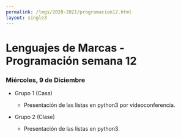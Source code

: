 ```yaml
---
permalink: /lmgs/2020-2021/programacion12.html
layout: single3
---
```


# Lenguajes de Marcas - Programación semana 12

### Miércoles, 9 de Diciembre

* Grupo 1 (Casa)

    * Presentación de las listas en python3 por videoconferencia.
    
* Grupo 2 (Clase)

    * Presentación de las listas en python3.
